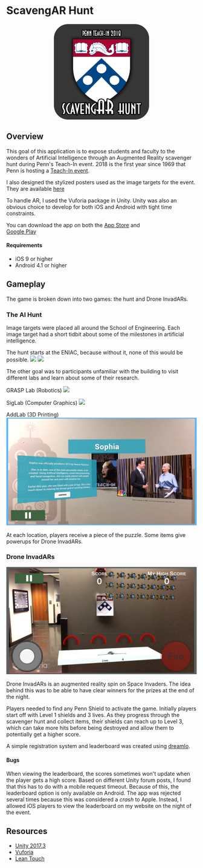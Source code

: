 # ScavengAR Hunt

<p align="center">
    <img src="./Images/icon.png" height="50%" width="50%" />
</p>

## Overview
This goal of this application is to expose students and faculty to the wonders of Artificial Intelligence through an Augmented Reality scavenger hunt during Penn's Teach-In event. 2018 is the first year since 1969 that Penn is hosting a [Teach-In event](http://pennteachin.org).

I also designed the stylized posters used as the image targets for the event. They are available [here](http://JonLee.xyz/TeachIn)

To handle AR, I used the Vuforia package in Unity. Unity was also an obvious choice to develop for both iOS and Android with tight time constraints.

You can download the app on both the
[App Store](https://itunes.apple.com/us/app/penn-scavengar-hunt/id1357409012?ls=1&mt=8) and  
[Google Play](https://play.google.com/store/apps/details?id=com.JonathanLee.DRONE) 

#### Requirements
- iOS 9 or higher
- Android 4.1 or higher

## Gameplay
The game is broken down into two games: the hunt and Drone InvadARs. 

### The AI Hunt
Image targets were placed all around the School of Engineering. Each image target had a short tidbit about some of the milestones in artificial intelligence. 

The hunt starts at the ENIAC, because without it, none of this would be possible.
![](./Images/Gameplay/ENIAC.PNG)
![](./Images/Gameplay/AI.PNG)

The other goal was to participants unfamiliar with the building to visit different labs and learn about some of their research.

GRASP Lab (Robotics)
![](./Images/Gameplay/GRASP.PNG)

SigLab (Computer Graphics)
![](./Images/Gameplay/SIGLAB.PNG)

AddLab (3D Printing)
![](./Images/Gameplay/Sophia.PNG)

At each location, players receive a piece of the puzzle. Some items give powerups for Drone InvadARs.

### Drone InvadARs
![](./Images/Gameplay/droneinvaders.PNG)

Drone InvadARs is an augmented reality spin on Space Invaders. The idea behind this was to be able to have clear winners for the prizes at the end of the night.

Players needed to find any Penn Shield to activate the game. Initially players start off with Level 1 shields and 3 lives. As they progress through the scavenger hunt and collect items, their shields can reach up to Level 3, which can take more hits before being destroyed and allow them to potentially get a higher score.

A simple registration system and leaderboard was created using [dreamlo](http://dreamlo.com).

#### Bugs
When viewing the leaderboard, the scores sometimes won't update when the player gets a high score. Based on different Unity forum posts, I found that this has to do with a mobile request timeout. Because of this, the leaderboard option is only available on Android. The app was rejected several times because this was considered a *crash* to Apple. Instead, I allowed iOS players to view the leaderboard on my website on the night of the event.

## Resources
- [Unity 2017.3](https://unity3d.com/)
- [Vuforia](https://www.vuforia.com/)
- [Lean Touch](https://assetstore.unity.com/packages/tools/input-management/lean-touch-30111)